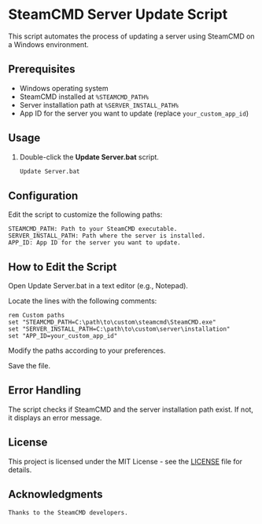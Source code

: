 # SteamCMD Server Update Script

This script automates the process of updating a server using SteamCMD on a Windows environment.

## Prerequisites

- Windows operating system
- SteamCMD installed at `%STEAMCMD_PATH%`
- Server installation path at `%SERVER_INSTALL_PATH%`
- App ID for the server you want to update (replace `your_custom_app_id`)

## Usage

1. Double-click the **Update Server.bat** script.

   ```bash
   Update Server.bat

## Configuration

Edit the script to customize the following paths:

    STEAMCMD_PATH: Path to your SteamCMD executable.
    SERVER_INSTALL_PATH: Path where the server is installed.
    APP_ID: App ID for the server you want to update.

## How to Edit the Script

Open Update Server.bat in a text editor (e.g., Notepad).

Locate the lines with the following comments:

   ```batch
   rem Custom paths
   set "STEAMCMD_PATH=C:\path\to\custom\steamcmd\SteamCMD.exe"
   set "SERVER_INSTALL_PATH=C:\path\to\custom\server\installation"
   set "APP_ID=your_custom_app_id"
   ```

Modify the paths according to your preferences.

Save the file.

## Error Handling

The script checks if SteamCMD and the server installation path exist. If not, it displays an error message.

## License

This project is licensed under the MIT License - see the [LICENSE](https://github.com/LucianDev/LucianDevs-Useful-Scripts/blob/main/LICENSE "LICENSE") file for details.

## Acknowledgments

    Thanks to the SteamCMD developers.